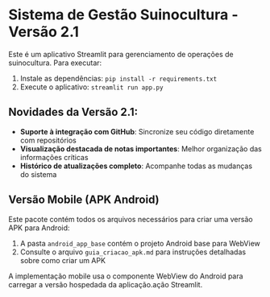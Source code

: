# Sistema de Gestão Suinocultura - Versão 2.1

Este é um aplicativo Streamlit para gerenciamento de operações de suinocultura. Para executar:

1. Instale as dependências: `pip install -r requirements.txt`
2. Execute o aplicativo: `streamlit run app.py`

## Novidades da Versão 2.1:
- **Suporte à integração com GitHub**: Sincronize seu código diretamente com repositórios
- **Visualização destacada de notas importantes**: Melhor organização das informações críticas
- **Histórico de atualizações completo**: Acompanhe todas as mudanças do sistema

## Versão Mobile (APK Android)

Este pacote contém todos os arquivos necessários para criar uma versão APK para Android:

1. A pasta `android_app_base` contém o projeto Android base para WebView
2. Consulte o arquivo `guia_criacao_apk.md` para instruções detalhadas sobre como criar um APK

A implementação mobile usa o componente WebView do Android para carregar a versão hospedada da aplicação.ação Streamlit.